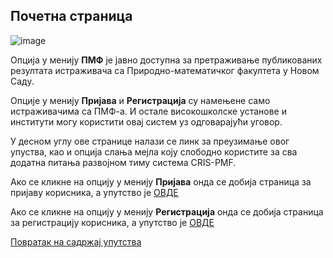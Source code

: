 ## Почетна страница

![image](https://user-images.githubusercontent.com/29538544/150561092-db880776-a3e2-4f06-862f-cb16649761f6.png)

Опција у менију **ПМФ** је јавно доступна за претраживање публикованих резултата истраживача са Природно-математичког факултета у Новом Саду.

Опције у менију **Пријава** и **Регистрација** су намењене само истраживачима са ПМФ-а. И остале високошколске установе и институти могу користити овај систем уз одговарајући уговор. 

У десном углу ове странице налази се линк за преузимање овог упуства, као и опција слања мејла коју слободно користите за сва додатна питања развојном тиму система CRIS-PMF.

Ако се кликне на опцију у менију **Пријава** онда се добија страница за пријаву корисника, а упутство је [ОВДЕ](registracija/prijava.md)

Ако се кликне на опцију у менију **Регистрација** онда се добија страница за регистрацију корисника, а упутство је [ОВДЕ](registracija/registracijaIPrijavljivanje.md)

[Повратак на садржај упутства](uputstvo.md#садржај)
